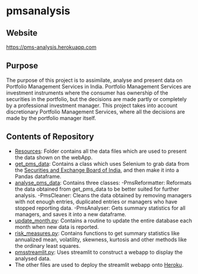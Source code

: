 # pmsanalysis
## Website
https://pms-analysis.herokuapp.com

## Purpose
The purpose of this project is to assimilate, analyse and present data on Portfolio Management Services in India. Portfolio Management Services are investment instruments
where the consumer has ownership of the securities in the portfolio, but the decisions are made partly or completely by a professional investment manager. This project
takes into account discretionary Portfolio Management Services, where all the decisions are made by the portfolio manager itself.

## Contents of Repository

* [Resources](./Resources): Folder contains all the data files which are used to present the data shown on the webApp. 
* [get_pms_data](./get_pms_data.py): Contains a class which uses Selenium to grab data from the [Securities and Exchange Board of India](https://www.sebi.gov.in/sebiweb/other/OtherAction.do?doPmr=yes), and then make it into a Pandas dataframe.
* [analyse_pms_data](./analyse_pms_data.py): Contains three classes:
  -PmsReformatter: Reformats the data obtained from get_pms_data to be better suited for further analysis.
  -PmsCleaner: Cleans the data obtained by removing managers with not enough entries, duplicated entries or managers who have stopped reporting data.
  -PmsAnalyser: Gets summary statistics for all managers, and saves it into a new dataframe. 
* [update_month.py](./update_month.py): Contains a routine to update the entire database each month when new data is reported.
* [risk_measures.py](./risk_measures.py): Contains functions to get summary statistics like annualized mean, volatility, skewness, kurtosis and other methods like the ordinary least squares. 
* [pmsstreamlit.py](./pmsstreamlit.py): Uses streamlit to construct a webapp to display the analysed data. 
* The other files are used to deploy the streamlit webapp onto [Heroku](https://www.heroku.com/what).
